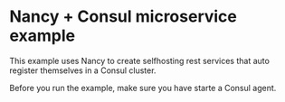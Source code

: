 # Nancy + Consul microservice example

This example uses Nancy to create selfhosting rest services that auto register themselves in a Consul cluster.

Before you run the example, make sure you have starte a Consul agent.
